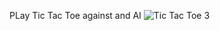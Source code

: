 PLay Tic Tac Toe against and AI
![Tic Tac Toe 3](https://github.com/user-attachments/assets/e15e64cb-340e-4299-bf7e-ee2a6e59af2d)
